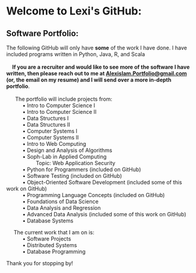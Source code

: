 #  Welcome to Lexi's GitHub: 
<!--
**lexilamonica/lexilamonica** is a ✨ _special_ ✨ repository because its `README.md` (this file) appears on your GitHub profile.

Here are some ideas to get you started:

- 🔭 I’m currently working on ...
- 🌱 I’m currently learning ...
- 👯 I’m looking to collaborate on ...
- 🤔 I’m looking for help with ...
- 💬 Ask me about ...
- 📫 How to reach me: ...
- 😄 Pronouns: ...
- ⚡ Fun fact: ...
-->
## Software Portfolio: 
 The following GitHub will only have **some** of the work I have done. I have included programs written in Python, Java, R, and Scala <br /> 
<br /> &nbsp;&nbsp;&nbsp; **If you are a recruiter and would like to see more of the software I have written, then please reach out to me at Alexislam.Portfolio@gmail.com (or, the email on my resume) and I will send over a more in-depth portfolio**. <br /> 
<br /> 
   &nbsp;&nbsp;&nbsp;&nbsp;&nbsp; The portfolio will include projects from: <br />
   &nbsp;&nbsp;&nbsp;&nbsp;&nbsp;&nbsp;&nbsp;&nbsp;&nbsp;&nbsp; • Intro to Computer Science I <br />
   &nbsp;&nbsp;&nbsp;&nbsp;&nbsp;&nbsp;&nbsp;&nbsp;&nbsp;&nbsp; • Intro to Computer Science II <br />
   &nbsp;&nbsp;&nbsp;&nbsp;&nbsp;&nbsp;&nbsp;&nbsp;&nbsp;&nbsp; • Data Structures I <br />
   &nbsp;&nbsp;&nbsp;&nbsp;&nbsp;&nbsp;&nbsp;&nbsp;&nbsp;&nbsp; • Data Structures II <br />
   &nbsp;&nbsp;&nbsp;&nbsp;&nbsp;&nbsp;&nbsp;&nbsp;&nbsp;&nbsp; • Computer Systems I <br />
   &nbsp;&nbsp;&nbsp;&nbsp;&nbsp;&nbsp;&nbsp;&nbsp;&nbsp;&nbsp; • Computer Systems II <br />
   &nbsp;&nbsp;&nbsp;&nbsp;&nbsp;&nbsp;&nbsp;&nbsp;&nbsp;&nbsp; • Intro to Web Computing <br />
   &nbsp;&nbsp;&nbsp;&nbsp;&nbsp;&nbsp;&nbsp;&nbsp;&nbsp;&nbsp; • Design and Analysis of Algorithms <br />
   &nbsp;&nbsp;&nbsp;&nbsp;&nbsp;&nbsp;&nbsp;&nbsp;&nbsp;&nbsp; • Soph-Lab in Applied Computing <br /> 
   &nbsp;&nbsp;&nbsp;&nbsp;&nbsp;&nbsp;&nbsp;&nbsp;&nbsp;&nbsp;&nbsp;&nbsp;&nbsp;&nbsp;&nbsp;&nbsp;&nbsp;&nbsp;&nbsp;&nbsp;Topic: Web Application Security <br />
   &nbsp;&nbsp;&nbsp;&nbsp;&nbsp;&nbsp;&nbsp;&nbsp;&nbsp;&nbsp; • Python for Programmers (included on GitHub) <br />
   &nbsp;&nbsp;&nbsp;&nbsp;&nbsp;&nbsp;&nbsp;&nbsp;&nbsp;&nbsp; • Software Testing (included on GitHub) <br />
   &nbsp;&nbsp;&nbsp;&nbsp;&nbsp;&nbsp;&nbsp;&nbsp;&nbsp;&nbsp; • Object-Oriented Software Development (included some of this work on GitHub) <br />
   &nbsp;&nbsp;&nbsp;&nbsp;&nbsp;&nbsp;&nbsp;&nbsp;&nbsp;&nbsp; • Programming Language Concepts (included on GitHub) <br />
   &nbsp;&nbsp;&nbsp;&nbsp;&nbsp;&nbsp;&nbsp;&nbsp;&nbsp;&nbsp; • Foundations of Data Science <br />
   &nbsp;&nbsp;&nbsp;&nbsp;&nbsp;&nbsp;&nbsp;&nbsp;&nbsp;&nbsp; • Data Analysis and Regression <br /> 
   &nbsp;&nbsp;&nbsp;&nbsp;&nbsp;&nbsp;&nbsp;&nbsp;&nbsp;&nbsp; • Advanced Data Analysis (included some of this work on GitHub) <br />
   &nbsp;&nbsp;&nbsp;&nbsp;&nbsp;&nbsp;&nbsp;&nbsp;&nbsp;&nbsp; • Database Systems <br />
  
  &nbsp;&nbsp;&nbsp;&nbsp; The current work that I am on is: <br />
   &nbsp;&nbsp;&nbsp;&nbsp;&nbsp;&nbsp;&nbsp;&nbsp;&nbsp;&nbsp; • Software Projects <br />
   &nbsp;&nbsp;&nbsp;&nbsp;&nbsp;&nbsp;&nbsp;&nbsp;&nbsp;&nbsp; • Distributed Systems <br />
   &nbsp;&nbsp;&nbsp;&nbsp;&nbsp;&nbsp;&nbsp;&nbsp;&nbsp;&nbsp; • Database Programming <br />
    
 Thank you for stopping by! 
 
